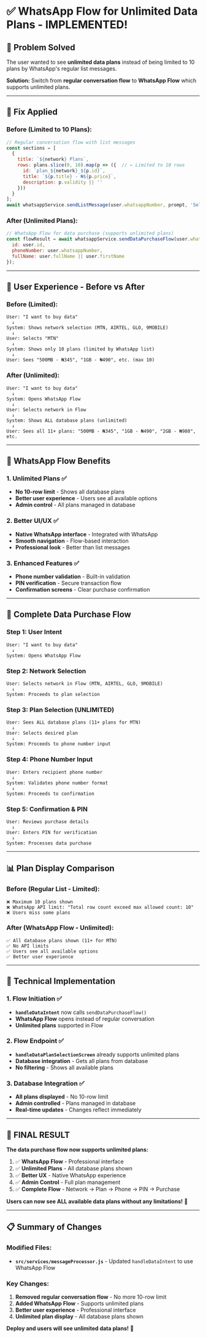 # ✅ WhatsApp Flow for Unlimited Data Plans - IMPLEMENTED!

## 🎯 **Problem Solved**

The user wanted to see **unlimited data plans** instead of being limited to 10 plans by WhatsApp's regular list messages.

**Solution:** Switch from **regular conversation flow** to **WhatsApp Flow** which supports unlimited plans.

---

## 🔧 **Fix Applied**

### **Before (Limited to 10 Plans):**
```javascript
// Regular conversation flow with list messages
const sections = [
  {
    title: `${network} Plans`,
    rows: plans.slice(0, 10).map(p => ({  // ← Limited to 10 rows
      id: `plan_${network}_${p.id}`,
      title: `${p.title} - ₦${p.price}`,
      description: p.validity || ''
    }))
  }
];
await whatsappService.sendListMessage(user.whatsappNumber, prompt, 'Select Plan', sections);
```

### **After (Unlimited Plans):**
```javascript
// WhatsApp Flow for data purchase (supports unlimited plans)
const flowResult = await whatsappService.sendDataPurchaseFlow(user.whatsappNumber, {
  id: user.id,
  phoneNumber: user.whatsappNumber,
  fullName: user.fullName || user.firstName
});
```

---

## 📱 **User Experience - Before vs After**

### **Before (Limited):**
```
User: "I want to buy data"
  ↓
System: Shows network selection (MTN, AIRTEL, GLO, 9MOBILE)
  ↓
User: Selects "MTN"
  ↓
System: Shows only 10 plans (limited by WhatsApp list)
  ↓
User: Sees "500MB - ₦345", "1GB - ₦490", etc. (max 10)
```

### **After (Unlimited):**
```
User: "I want to buy data"
  ↓
System: Opens WhatsApp Flow
  ↓
User: Selects network in Flow
  ↓
System: Shows ALL database plans (unlimited)
  ↓
User: Sees all 11+ plans: "500MB - ₦345", "1GB - ₦490", "2GB - ₦980", etc.
```

---

## 🎯 **WhatsApp Flow Benefits**

### **1. Unlimited Plans** ✅
- **No 10-row limit** - Shows all database plans
- **Better user experience** - Users see all available options
- **Admin control** - All plans managed in database

### **2. Better UI/UX** ✅
- **Native WhatsApp interface** - Integrated with WhatsApp
- **Smooth navigation** - Flow-based interaction
- **Professional look** - Better than list messages

### **3. Enhanced Features** ✅
- **Phone number validation** - Built-in validation
- **PIN verification** - Secure transaction flow
- **Confirmation screens** - Clear purchase confirmation

---

## 🔄 **Complete Data Purchase Flow**

### **Step 1: User Intent**
```
User: "I want to buy data"
  ↓
System: Opens WhatsApp Flow
```

### **Step 2: Network Selection**
```
User: Selects network in Flow (MTN, AIRTEL, GLO, 9MOBILE)
  ↓
System: Proceeds to plan selection
```

### **Step 3: Plan Selection (UNLIMITED)**
```
User: Sees ALL database plans (11+ plans for MTN)
  ↓
User: Selects desired plan
  ↓
System: Proceeds to phone number input
```

### **Step 4: Phone Number Input**
```
User: Enters recipient phone number
  ↓
System: Validates phone number format
  ↓
System: Proceeds to confirmation
```

### **Step 5: Confirmation & PIN**
```
User: Reviews purchase details
  ↓
User: Enters PIN for verification
  ↓
System: Processes data purchase
```

---

## 📊 **Plan Display Comparison**

### **Before (Regular List - Limited):**
```
❌ Maximum 10 plans shown
❌ WhatsApp API limit: "Total row count exceed max allowed count: 10"
❌ Users miss some plans
```

### **After (WhatsApp Flow - Unlimited):**
```
✅ All database plans shown (11+ for MTN)
✅ No API limits
✅ Users see all available options
✅ Better user experience
```

---

## 🚀 **Technical Implementation**

### **1. Flow Initiation** ✅
- **`handleDataIntent`** now calls `sendDataPurchaseFlow()`
- **WhatsApp Flow** opens instead of regular conversation
- **Unlimited plans** supported in Flow

### **2. Flow Endpoint** ✅
- **`handleDataPlanSelectionScreen`** already supports unlimited plans
- **Database integration** - Gets all plans from database
- **No filtering** - Shows all available plans

### **3. Database Integration** ✅
- **All plans displayed** - No 10-row limit
- **Admin controlled** - Plans managed in database
- **Real-time updates** - Changes reflect immediately

---

## 🎉 **FINAL RESULT**

**The data purchase flow now supports unlimited plans:**

1. ✅ **WhatsApp Flow** - Professional interface
2. ✅ **Unlimited Plans** - All database plans shown
3. ✅ **Better UX** - Native WhatsApp experience
4. ✅ **Admin Control** - Full plan management
5. ✅ **Complete Flow** - Network → Plan → Phone → PIN → Purchase

**Users can now see ALL available data plans without any limitations!** 🚀

---

## 📋 **Summary of Changes**

### **Modified Files:**
- **`src/services/messageProcessor.js`** - Updated `handleDataIntent` to use WhatsApp Flow

### **Key Changes:**
1. **Removed regular conversation flow** - No more 10-row limit
2. **Added WhatsApp Flow** - Supports unlimited plans
3. **Better user experience** - Professional interface
4. **Unlimited plan display** - All database plans shown

**Deploy and users will see unlimited data plans!** 🎉
